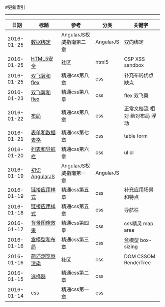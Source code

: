﻿#更新索引



---
|日期|标题|参考|分类|关键字|
|-------|-----|----|----|----|
|2016-01-25| [数据绑定][1] |AngularJS权威指南第二章|AngularJS|双向绑定|
|2016-01-25| [HTML5安全][2] |社区|html5|CSP XSS sandbox|
|2016-01-25|  [双飞翼和flex][3] |精通css第八章|css|补充布局优点缺点|
|2016-01-23| [双飞翼和flex][4] |精通css第八章|css|flex 双飞翼|
|2016-01-22| [布局][5] |精通css第八章|css|正常文档流 相对 绝对布局  浮动|
|2016-01-21| [表单和数据表格][6] |精通css第七章|css|table form|
|2016-01-20| [列表和导航栏][7] |精通css第六章|css|ul ol|
|2016-01-19| [初识AngularJS][8] |AngularJS权威指南第一章|AngularJS||
|2016-01-19| [链接应用样式][9] |精通css第五章|css|补充应用场景和特点|
|2016-01-18| [链接应用样式][10] |精通css第五章|css|导航栏|
|2016-01-17| [背景图像效果][11] |精通css第四章|css|css精灵 map area|
|2016-01-16| [盒模型和布局][12] |精通css第三章|css|盒模型 box-sizing|
|2016-01-16| [简述浏览器渲染][13] |社区|css|DOM CSSOM RenderTree|
|2016-01-15| [选择器][14] |精通css第二章|css||
|2016-01-14| [css][15] |精通css第一章|css||


  [1]: https://github.com/brizer/Study-Notes/blob/master/%E5%BF%83%E5%BE%97%E4%BD%93%E4%BC%9A/%E8%AF%BB%E4%B9%A6%E7%AC%94%E8%AE%B0/AngularJS%E6%9D%83%E5%A8%81%E6%8C%87%E5%8D%97/%E7%AC%AC%E4%BA%8C%E7%AB%A0%E6%95%B0%E6%8D%AE%E7%BB%91%E5%AE%9A.md
  [2]: https://github.com/brizer/Study-Notes/blob/master/%E5%BF%83%E5%BE%97%E4%BD%93%E4%BC%9A/%E8%AF%BE%E4%BD%99%E5%AD%A6%E4%B9%A0/HTML5%E5%AF%B9%E5%AE%89%E5%85%A8%E6%80%A7%E7%9A%84%E6%94%B9%E8%BF%9B.md
  [3]: https://github.com/brizer/Study-Notes/blob/master/%E5%BF%83%E5%BE%97%E4%BD%93%E4%BC%9A/%E8%AF%BB%E4%B9%A6%E7%AC%94%E8%AE%B0/%E7%B2%BE%E9%80%9Acss/%E7%AC%AC%E5%85%AB%E7%AB%A0%E5%B8%83%E5%B1%802.md
  [4]: https://github.com/brizer/Study-Notes/blob/master/%E5%BF%83%E5%BE%97%E4%BD%93%E4%BC%9A/%E8%AF%BB%E4%B9%A6%E7%AC%94%E8%AE%B0/%E7%B2%BE%E9%80%9Acss/%E7%AC%AC%E5%85%AB%E7%AB%A0%E5%B8%83%E5%B1%802.md
  [5]: https://github.com/brizer/Study-Notes/blob/master/%E5%BF%83%E5%BE%97%E4%BD%93%E4%BC%9A/%E8%AF%BB%E4%B9%A6%E7%AC%94%E8%AE%B0/%E7%B2%BE%E9%80%9Acss/%E7%AC%AC%E5%85%AB%E7%AB%A0%E5%B8%83%E5%B1%80.md
  [6]: https://github.com/brizer/Study-Notes/blob/master/%E5%BF%83%E5%BE%97%E4%BD%93%E4%BC%9A/%E8%AF%BB%E4%B9%A6%E7%AC%94%E8%AE%B0/%E7%B2%BE%E9%80%9Acss/%E7%AC%AC%E4%B8%83%E7%AB%A0%E5%AF%B9%E8%A1%A8%E5%8D%95%E5%92%8C%E6%95%B0%E6%8D%AE%E8%A1%A8%E6%A0%BC%E5%BA%94%E7%94%A8%E6%A0%B7%E5%BC%8F.md
  [7]: https://github.com/brizer/Study-Notes/blob/master/%E5%BF%83%E5%BE%97%E4%BD%93%E4%BC%9A/%E8%AF%BB%E4%B9%A6%E7%AC%94%E8%AE%B0/%E7%B2%BE%E9%80%9Acss/%E7%AC%AC%E5%85%AD%E7%AB%A0%E5%88%97%E8%A1%A8%E6%A0%B7%E5%BC%8F%E5%92%8C%E5%AF%BC%E8%88%AA%E6%A0%8F.md
  [8]: https://github.com/brizer/Study-Notes/blob/master/%E5%BF%83%E5%BE%97%E4%BD%93%E4%BC%9A/%E8%AF%BB%E4%B9%A6%E7%AC%94%E8%AE%B0/AngularJS%E6%9D%83%E5%A8%81%E6%8C%87%E5%8D%97/%E7%AC%AC%E4%B8%80%E7%AB%A0%E5%88%9D%E8%AF%86AngularJS.md
  [9]: https://github.com/brizer/Study-Notes/blob/master/%E5%BF%83%E5%BE%97%E4%BD%93%E4%BC%9A/%E8%AF%BB%E4%B9%A6%E7%AC%94%E8%AE%B0/%E7%B2%BE%E9%80%9Acss/%E7%AC%AC%E4%BA%94%E7%AB%A0%E5%AF%B9%E9%93%BE%E6%8E%A5%E5%BA%94%E7%94%A8%E6%A0%B7%E5%BC%8F.md
  [10]: https://github.com/brizer/Study-Notes/blob/master/%E5%BF%83%E5%BE%97%E4%BD%93%E4%BC%9A/%E8%AF%BB%E4%B9%A6%E7%AC%94%E8%AE%B0/%E7%B2%BE%E9%80%9Acss/%E7%AC%AC%E4%BA%94%E7%AB%A0%E5%AF%B9%E9%93%BE%E6%8E%A5%E5%BA%94%E7%94%A8%E6%A0%B7%E5%BC%8F.md
  [11]: https://github.com/brizer/Study-Notes/blob/master/%E5%BF%83%E5%BE%97%E4%BD%93%E4%BC%9A/%E8%AF%BB%E4%B9%A6%E7%AC%94%E8%AE%B0/%E7%B2%BE%E9%80%9Acss/%E7%AC%AC%E5%9B%9B%E7%AB%A0%E8%83%8C%E6%99%AF%E5%9B%BE%E5%83%8F%E6%95%88%E6%9E%9C.md
  [12]: https://github.com/brizer/Study-Notes/blob/master/%E5%BF%83%E5%BE%97%E4%BD%93%E4%BC%9A/%E8%AF%BB%E4%B9%A6%E7%AC%94%E8%AE%B0/%E7%B2%BE%E9%80%9Acss/%E7%AC%AC%E4%B8%89%E7%AB%A0%E7%9B%92%E6%A8%A1%E5%9E%8B%E5%92%8C%E5%B8%83%E5%B1%80.md
  [13]: https://github.com/brizer/Study-Notes/blob/master/%E5%BF%83%E5%BE%97%E4%BD%93%E4%BC%9A/%E8%AF%BE%E4%BD%99%E5%AD%A6%E4%B9%A0/%E7%AE%80%E8%BF%B0%E6%B5%8F%E8%A7%88%E5%99%A8%E6%B8%B2%E6%9F%93%E6%9C%BA%E5%88%B6.md
  [14]: https://github.com/brizer/Study-Notes/blob/master/%E5%BF%83%E5%BE%97%E4%BD%93%E4%BC%9A/%E8%AF%BB%E4%B9%A6%E7%AC%94%E8%AE%B0/%E7%B2%BE%E9%80%9Acss/%E7%AC%AC%E4%BA%8C%E7%AB%A0%E9%80%89%E6%8B%A9%E5%99%A8.md
  [15]: https://github.com/brizer/Study-Notes/blob/master/%E5%BF%83%E5%BE%97%E4%BD%93%E4%BC%9A/%E8%AF%BB%E4%B9%A6%E7%AC%94%E8%AE%B0/%E7%B2%BE%E9%80%9Acss/%E7%AC%AC%E4%B8%80%E7%AB%A0.md